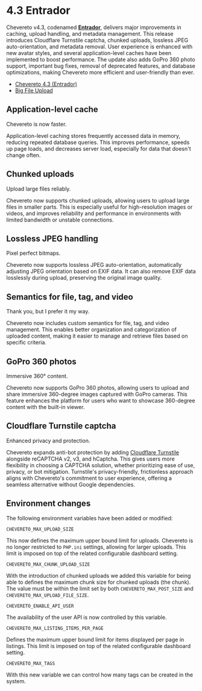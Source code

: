 # 4.3 Entrador

Chevereto v4.3, codenamed [**Entrador**](https://dle.rae.es/entrador), delivers major improvements in caching, upload handling, and metadata management. This release introduces Cloudflare Turnstile captcha, chunked uploads, lossless JPEG auto-orientation, and metadata removal. User experience is enhanced with new avatar styles, and several application-level caches have been implemented to boost performance. The update also adds GoPro 360 photo support, important bug fixes, removal of deprecated features, and database optimizations, making Chevereto more efficient and user-friendly than ever.

- [Chevereto 4.3 (Entrador)](https://blog.chevereto.com/2025/05/13/chevereto-4-3/)
- [Big File Upload](https://blog.chevereto.com/upcoming/big-file-upload/)

## Application-level cache

Chevereto is now faster.

Application-level caching stores frequently accessed data in memory, reducing repeated database queries. This improves performance, speeds up page loads, and decreases server load, especially for data that doesn't change often.

## Chunked uploads

Upload large files reliably.

Chevereto now supports chunked uploads, allowing users to upload large files in smaller parts. This is especially useful for high-resolution images or videos, and improves reliability and performance in environments with limited bandwidth or unstable connections.

## Lossless JPEG handling

Pixel perfect bitmaps.

Chevereto now supports lossless JPEG auto-orientation, automatically adjusting JPEG orientation based on EXIF data. It can also remove EXIF data losslessly during upload, preserving the original image quality.

## Semantics for file, tag, and video

Thank you, but I prefer it my way.

Chevereto now includes custom semantics for file, tag, and video management. This enables better organization and categorization of uploaded content, making it easier to manage and retrieve files based on specific criteria.

## GoPro 360 photos

Immersive 360° content.

Chevereto now supports GoPro 360 photos, allowing users to upload and share immersive 360-degree images captured with GoPro cameras. This feature enhances the platform for users who want to showcase 360-degree content with the built-in viewer.

## Cloudflare Turnstile captcha

Enhanced privacy and protection.

Chevereto expands anti-bot protection by adding [Cloudflare Turnstile](https://www.cloudflare.com/application-services/products/turnstile/) alongside reCAPTCHA v2, v3, and hCaptcha. This gives users more flexibility in choosing a CAPTCHA solution, whether prioritizing ease of use, privacy, or bot mitigation. Turnstile's privacy-friendly, frictionless approach aligns with Chevereto's commitment to user experience, offering a seamless alternative without Google dependencies.

## Environment changes

The following environment variables have been added or modified:

`CHEVERETO_MAX_UPLOAD_SIZE`

This now defines the maximum upper bound limit for uploads. Chevereto is no longer restricted to `PHP.ini` settings, allowing for larger uploads. This limit is imposed on top of the related configurable dashboard setting.

`CHEVERETO_MAX_CHUNK_UPLOAD_SIZE`

With the introduction of chunked uploads we added this variable for being able to defines the maximum chunk size for chunked uploads (the chunk). The value must be within the limit set by both `CHEVERETO_MAX_POST_SIZE` and `CHEVERETO_MAX_UPLOAD_FILE_SIZE`.

`CHEVERETO_ENABLE_API_USER`

The availability of the user API is now controlled by this variable.

`CHEVERETO_MAX_LISTING_ITEMS_PER_PAGE`

Defines the maximum upper bound limit for items displayed per page in listings. This limit is imposed on top of the related configurable dashboard setting.

`CHEVERETO_MAX_TAGS`

With this new variable we can control how many tags can be created in the system.
